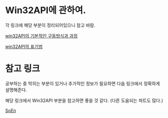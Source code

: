 # Win32API에 관하여.
각 링크에 해당 부분이 정리되어있으니 참고 바람.

[win32API의 기본적인 구동방식과 과정](WinMain.md)

[win32API의 표기법](표기법.md)


# **참고 링크**
공부하는 중 막히는 부분이 있거나 추가적인 정보가 필요하면 다음 링크에서 정확하게 설명해준다.

해당 링크에서 Win32API 부분을 참고하면 좋을 것 같다. (다른 도움되는 파트도 많다.)

[SoEn](http://www.soen.kr/)
